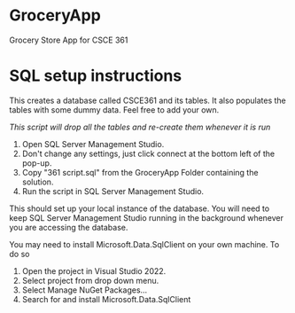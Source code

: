 # GroceryApp
Grocery Store App for CSCE 361

# SQL setup instructions
This creates a database called CSCE361 and its tables.
It also populates the tables with some dummy data.
Feel free to add your own.

*This script will drop all the tables and re-create them whenever it is run*

1. Open SQL Server Management Studio.
1. Don't change any settings, just click connect at the bottom left of the pop-up.
1. Copy "361 script.sql" from the GroceryApp Folder containing the solution.
1. Run the script in SQL Server Management Studio.

This should set up your local instance of the database.
You will need to keep SQL Server Management Studio running in the background whenever you are accessing the database.

You may need to install Microsoft.Data.SqlClient on your own machine.
To do so
1. Open the project in Visual Studio 2022.
2. Select project from drop down menu.
3. Select Manage NuGet Packages...
4. Search for and install Microsoft.Data.SqlClient
